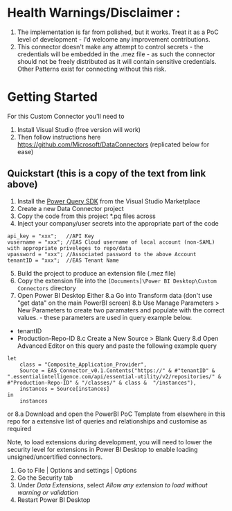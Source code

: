 # Health Warnings/Disclaimer : 

1) The implementation is far from polished, but it works. Treat it as a PoC level of development - I'd welcome any improvement contributions.
2) This connector doesn't make any attempt to control secrets - the credentials will be embedded in the .mez file - as such the connector should not be freely distributed as it will contain sensitive credentials. Other Patterns exist for connecting without this risk.

# Getting Started 
For this Custom Connector you'll need to 

1) Install Visual Studio (free version will work)
2) Then follow instructions here https://github.com/Microsoft/DataConnectors (replicated below for ease)

## Quickstart (this is a copy of the text from link above)

1. Install the [Power Query SDK](https://aka.ms/powerquerysdk) from the Visual Studio Marketplace
2. Create a new Data Connector project
3. Copy the code from this project *.pq files across 
4. Inject your company/user secrets into the appropriate part of the code
```
api_key = "xxx";   //API Key
vusername = "xxx"; //EAS Cloud username of local account (non-SAML) with appropriate priveleges to repo/data
vpassword = "xxx"; //Associated password to the above Account
tenantID = "xxx";  //EAS Tenant Name 
```
5. Build the project to produce an extension file (.mez file)
6. Copy the extension file into the `[Documents]\Power BI Desktop\Custom Connectors` directory
7. Open Power BI Desktop
Either
8.a Go into Transform data (don't use "get data" on the main PowerBI screen)
8.b Use Manage Parameters > New Parameters to create two paramaters and populate with the correct values. - these parameters are used in query example below.
* tenantID 
* Production-Repo-ID
8.c Create a New Source > Blank Query 
8.d Open Advanced Editor on this query and paste the following example query
```
let
    class = "Composite_Application_Provider",
    Source = EAS_Connector_v0.1.Contents("https://" & #"tenantID" & ".essentialintelligence.com/api/essential-utility/v2/repositories/" & #"Production-Repo-ID" & "/classes/" & class &  "/instances"),
    instances = Source[instances]
in
    instances
```
or
8.a Download and open the PowerBI PoC Template from elsewhere in this repo for a extensive list of queries and relationships and customise as required

Note, to load extensions during development, you will need to lower the security level for extensions in Power BI Desktop to enable loading unsigned/uncertified connectors.

1. Go to File | Options and settings | Options
2. Go the Security tab
3. Under *Data Extensions*, select *Allow any extension to load without warning or validation*
4. Restart Power BI Desktop
